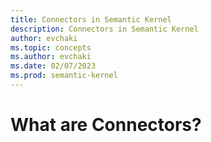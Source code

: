 ```yaml
---
title: Connectors in Semantic Kernel
description: Connectors in Semantic Kernel
author: evchaki
ms.topic: concepts
ms.author: evchaki
ms.date: 02/07/2023
ms.prod: semantic-kernel
---
```

# What are Connectors?
